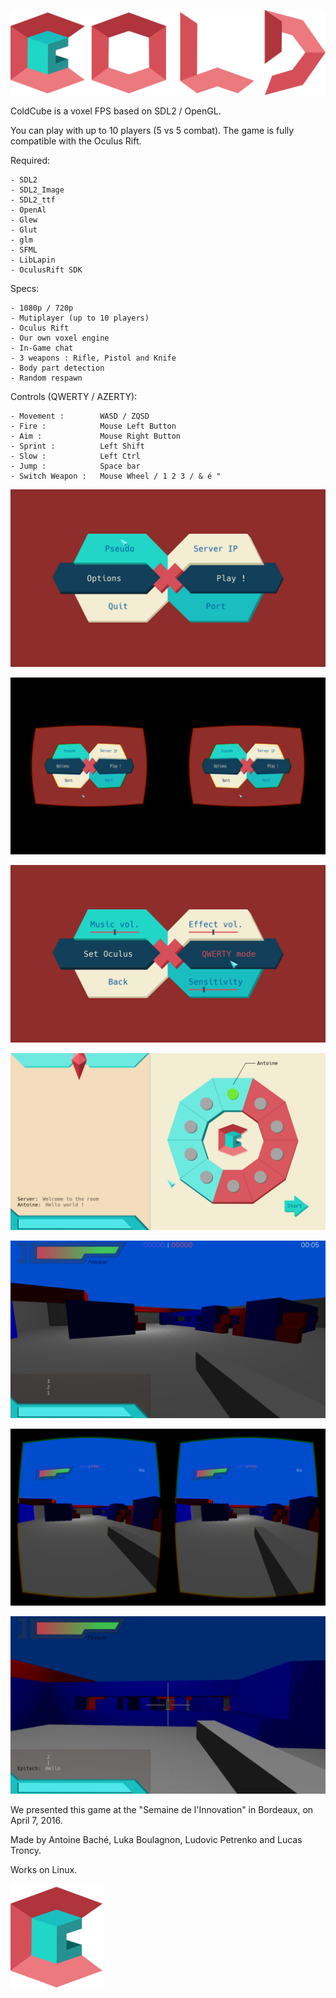 ![Game Banner](/assets/imgs/banner.png?raw=true "ColdCube")

ColdCube is a voxel FPS based on SDL2 / OpenGL.

You can play with up to 10 players (5 vs 5 combat).
The game is fully compatible with the Oculus Rift.

Required:

	- SDL2
	- SDL2_Image
	- SDL2_ttf
	- OpenAl
	- Glew
	- Glut
	- glm
	- SFML
	- LibLapin
	- OculusRift SDK

Specs:

	- 1080p / 720p
	- Mutiplayer (up to 10 players)
	- Oculus Rift
	- Our own voxel engine
	- In-Game chat
	- 3 weapons : Rifle, Pistol and Knife
	- Body part detection
	- Random respawn

Controls (QWERTY / AZERTY):

	- Movement :		WASD / ZQSD
	- Fire :     	  	Mouse Left Button
	- Aim :      	   	Mouse Right Button
	- Sprint :   	   	Left Shift
	- Slow :     	  	Left Ctrl
	- Jump :     	  	Space bar
	- Switch Weapon :	Mouse Wheel / 1 2 3 / & é "

![Game Menu](/assets/screenshots/menu.png?raw=true "ColdCube Menu")

![Game Oculus](/assets/screenshots/menu_oculus.png?raw=true "ColdCube Options Oculus")

![Game Options](/assets/screenshots/options.png?raw=true "ColdCube Options Menu")

![Game Room](/assets/screenshots/room.png?raw=true "ColdCube Room")

![Game Screenshot](/assets/screenshots/game1.png?raw=true "ColdCube Game")

![Game Screenshot](/assets/screenshots/game2.png?raw=true "ColdCube Game Oculus")

![Game Screenshot](/assets/screenshots/game3.png?raw=true "ColdCube Game")

We presented this game at the "Semaine de l'Innovation" in Bordeaux, on April 7, 2016.

Made by Antoine Baché, Luka Boulagnon, Ludovic Petrenko and Lucas Troncy.

Works on Linux.

![Game Logo](/assets/imgs/logo.png?raw=true "ColdCube")